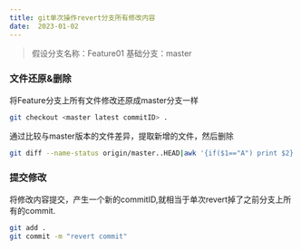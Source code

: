 ```yaml
---
title: git单次操作revert分支所有修改内容
date:  2023-01-02
---
```


> 假设分支名称：Feature01 基础分支：master

### 文件还原&删除

将Feature分支上所有文件修改还原成master分支一样

``` bash
git checkout <master latest commitID> .
```

通过比较与master版本的文件差异，提取新增的文件，然后删除

``` bash
git diff --name-status origin/master..HEAD|awk '{if($1=="A") print $2}'|xargs rm
```
### 提交修改

将修改内容提交，产生一个新的commitID,就相当于单次revert掉了之前分支上所有的commit.
``` bash
git add .
git commit -m "revert commit"
```
